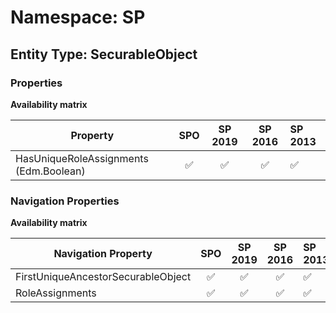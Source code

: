 # Namespace: SP

## Entity Type: SecurableObject

### Properties

**Availability matrix**

Property | SPO | SP 2019 | SP 2016 | SP 2013
----------|:---:|:-------:|:-------:|:-------
HasUniqueRoleAssignments (Edm.Boolean) | ✅ | ✅ | ✅ | ✅

### Navigation Properties

**Availability matrix**

Navigation Property | SPO | SP 2019 | SP 2016 | SP 2013
----------|:---:|:-------:|:-------:|:-------
FirstUniqueAncestorSecurableObject | ✅ | ✅ | ✅ | ✅
RoleAssignments | ✅ | ✅ | ✅ | ✅
